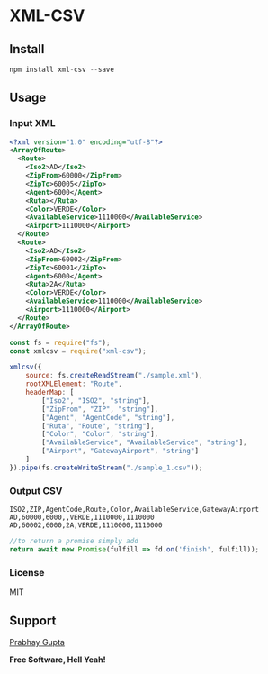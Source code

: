 # XML-CSV

## Install

```javascript
npm install xml-csv --save
```

## Usage

### Input XML

```xml
<?xml version="1.0" encoding="utf-8"?>
<ArrayOfRoute>
  <Route>
    <Iso2>AD</Iso2>
    <ZipFrom>60000</ZipFrom>
    <ZipTo>60005</ZipTo>
    <Agent>6000</Agent>
    <Ruta></Ruta>
    <Color>VERDE</Color>
    <AvailableService>1110000</AvailableService>
    <Airport>1110000</Airport>
  </Route>
  <Route>
    <Iso2>AD</Iso2>
    <ZipFrom>60002</ZipFrom>
    <ZipTo>60001</ZipTo>
    <Agent>6000</Agent>
    <Ruta>2A</Ruta>
    <Color>VERDE</Color>
    <AvailableService>1110000</AvailableService>
    <Airport>1110000</Airport>
  </Route>
</ArrayOfRoute>
```

```javascript
const fs = require("fs");
const xmlcsv = require("xml-csv");

xmlcsv({
	source: fs.createReadStream("./sample.xml"),
	rootXMLElement: "Route",
	headerMap: [
		["Iso2", "ISO2", "string"],
		["ZipFrom", "ZIP", "string"],
		["Agent", "AgentCode", "string"],
		["Ruta", "Route", "string"],
		["Color", "Color", "string"],
		["AvailableService", "AvailableService", "string"],
		["Airport", "GatewayAirport", "string"]
	]
}).pipe(fs.createWriteStream("./sample_1.csv"));

```

### Output CSV

```csv
ISO2,ZIP,AgentCode,Route,Color,AvailableService,GatewayAirport
AD,60000,6000,,VERDE,1110000,1110000
AD,60002,6000,2A,VERDE,1110000,1110000
```


```javascript
//to return a promise simply add
return await new Promise(fulfill => fd.on('finish', fulfill));
```

### License

MIT

## Support

[Prabhay Gupta](mailto:guptaprabhay@yahoo.com)

**Free Software, Hell Yeah!**

